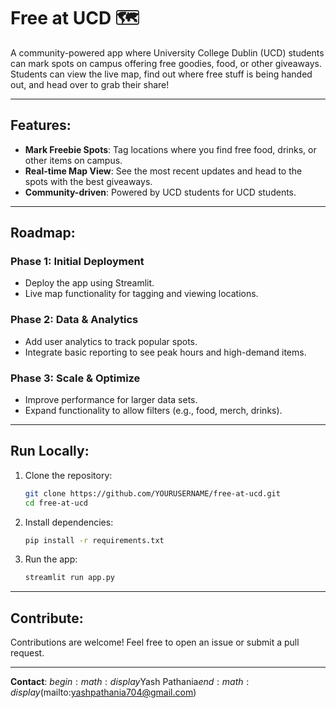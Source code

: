 # Free at UCD 🗺️ 

A community-powered app where University College Dublin (UCD) students can mark spots on campus offering free goodies, food, or other giveaways. Students can view the live map, find out where free stuff is being handed out, and head over to grab their share!

---

## Features:
- **Mark Freebie Spots**: Tag locations where you find free food, drinks, or other items on campus.
- **Real-time Map View**: See the most recent updates and head to the spots with the best giveaways.
- **Community-driven**: Powered by UCD students for UCD students.

---

## Roadmap:
### Phase 1: Initial Deployment
- Deploy the app using Streamlit.
- Live map functionality for tagging and viewing locations.

### Phase 2: Data & Analytics
- Add user analytics to track popular spots.
- Integrate basic reporting to see peak hours and high-demand items.

### Phase 3: Scale & Optimize
- Improve performance for larger data sets.
- Expand functionality to allow filters (e.g., food, merch, drinks).

---

## Run Locally:
1. Clone the repository:
   ```bash
   git clone https://github.com/YOURUSERNAME/free-at-ucd.git
   cd free-at-ucd
   ```

2. Install dependencies:
   ```bash
   pip install -r requirements.txt
   ```

3. Run the app:
   ```bash
   streamlit run app.py
   ```

---

## Contribute:
Contributions are welcome! Feel free to open an issue or submit a pull request.

---

**Contact**: $begin:math:display$Yash Pathania$end:math:display$(mailto:yashpathania704@gmail.com)